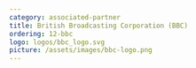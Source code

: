 ```yaml
---
category: associated-partner
title: British Broadcasting Corporation (BBC)
ordering: 12-bbc
logo: logos/bbc_logo.svg
picture: /assets/images/bbc-logo.png
---
```

